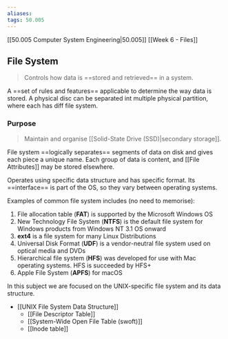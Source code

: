 ```yaml
---
aliases: 
tags: 50.005
---
```

[[50.005 Computer System Engineering|50.005]]
[[Week 6 - Files]]

## File System
> Controls how data is ==stored and retrieved== in a system.

A ==set of rules and features== applicable to determine the way data is stored. A physical disc can be separated int multiple physical partition, where each has diff file system.

### Purpose
> Maintain and organise [[Solid-State Drive (SSD)|secondary storage]].

File system ==logically separates== segments of data on disk and gives each piece a unique name. Each group of data is content, and [[File Attributes]] may be stored elsewhere.

Operates using specific data structure and has specific format. Its ==interface== is part of the OS, so they vary between operating systems.

Examples of common file system includes (no need to memorise):

1.  File allocation table (**FAT**) is supported by the Microsoft Windows OS
2.  New Technology File System (**NTFS**) is the default file system for Windows products from Windows NT 3.1 OS onward
3.  **ext4** is a file system for many Linux Distributions
4.  Universal Disk Format (**UDF**) is a vendor-neutral file system used on optical media and DVDs
5.  Hierarchical file system (**HFS**) was developed for use with Mac operating systems. HFS is succeeded by HFS+
6.  Apple File System (**APFS**) for macOS

In this subject we are focused on the UNIX-specific file system and its data structure.


- [[UNIX File System Data Structure]]
	- [[File Descriptor Table]]
	- [[System-Wide Open File Table (swoft)]]
	- [[Inode table]]